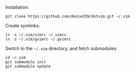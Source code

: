 Installation:

 `git clone https://github.com/denied39/dotvim.git ~/.vim`

  Create symlinks:

    ln -s ~/.vim/vimrc ~/.vimrc
    ln -s ~/.vim/gvimrc ~/.gvimrc

  Switch to the `~/.vim` directory, and fetch submodules:

    cd ~/.vim
    git submodule init
    git submodule update
